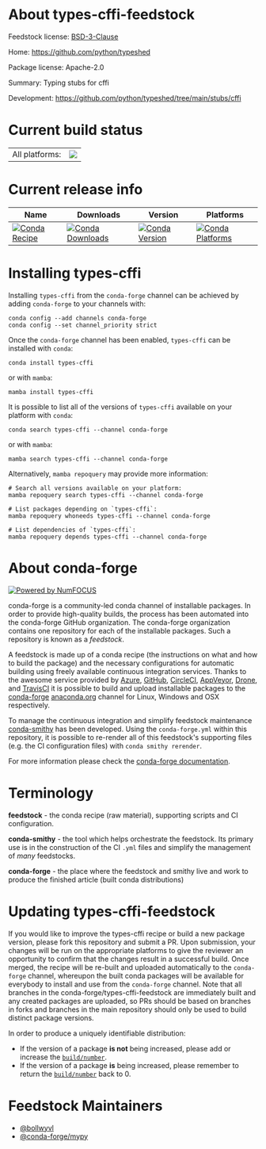 About types-cffi-feedstock
==========================

Feedstock license: [BSD-3-Clause](https://github.com/conda-forge/types-cffi-feedstock/blob/main/LICENSE.txt)

Home: https://github.com/python/typeshed

Package license: Apache-2.0

Summary: Typing stubs for cffi

Development: https://github.com/python/typeshed/tree/main/stubs/cffi

Current build status
====================


<table><tr><td>All platforms:</td>
    <td>
      <a href="https://dev.azure.com/conda-forge/feedstock-builds/_build/latest?definitionId=23914&branchName=main">
        <img src="https://dev.azure.com/conda-forge/feedstock-builds/_apis/build/status/types-cffi-feedstock?branchName=main">
      </a>
    </td>
  </tr>
</table>

Current release info
====================

| Name | Downloads | Version | Platforms |
| --- | --- | --- | --- |
| [![Conda Recipe](https://img.shields.io/badge/recipe-types--cffi-green.svg)](https://anaconda.org/conda-forge/types-cffi) | [![Conda Downloads](https://img.shields.io/conda/dn/conda-forge/types-cffi.svg)](https://anaconda.org/conda-forge/types-cffi) | [![Conda Version](https://img.shields.io/conda/vn/conda-forge/types-cffi.svg)](https://anaconda.org/conda-forge/types-cffi) | [![Conda Platforms](https://img.shields.io/conda/pn/conda-forge/types-cffi.svg)](https://anaconda.org/conda-forge/types-cffi) |

Installing types-cffi
=====================

Installing `types-cffi` from the `conda-forge` channel can be achieved by adding `conda-forge` to your channels with:

```
conda config --add channels conda-forge
conda config --set channel_priority strict
```

Once the `conda-forge` channel has been enabled, `types-cffi` can be installed with `conda`:

```
conda install types-cffi
```

or with `mamba`:

```
mamba install types-cffi
```

It is possible to list all of the versions of `types-cffi` available on your platform with `conda`:

```
conda search types-cffi --channel conda-forge
```

or with `mamba`:

```
mamba search types-cffi --channel conda-forge
```

Alternatively, `mamba repoquery` may provide more information:

```
# Search all versions available on your platform:
mamba repoquery search types-cffi --channel conda-forge

# List packages depending on `types-cffi`:
mamba repoquery whoneeds types-cffi --channel conda-forge

# List dependencies of `types-cffi`:
mamba repoquery depends types-cffi --channel conda-forge
```


About conda-forge
=================

[![Powered by
NumFOCUS](https://img.shields.io/badge/powered%20by-NumFOCUS-orange.svg?style=flat&colorA=E1523D&colorB=007D8A)](https://numfocus.org)

conda-forge is a community-led conda channel of installable packages.
In order to provide high-quality builds, the process has been automated into the
conda-forge GitHub organization. The conda-forge organization contains one repository
for each of the installable packages. Such a repository is known as a *feedstock*.

A feedstock is made up of a conda recipe (the instructions on what and how to build
the package) and the necessary configurations for automatic building using freely
available continuous integration services. Thanks to the awesome service provided by
[Azure](https://azure.microsoft.com/en-us/services/devops/), [GitHub](https://github.com/),
[CircleCI](https://circleci.com/), [AppVeyor](https://www.appveyor.com/),
[Drone](https://cloud.drone.io/welcome), and [TravisCI](https://travis-ci.com/)
it is possible to build and upload installable packages to the
[conda-forge](https://anaconda.org/conda-forge) [anaconda.org](https://anaconda.org/)
channel for Linux, Windows and OSX respectively.

To manage the continuous integration and simplify feedstock maintenance
[conda-smithy](https://github.com/conda-forge/conda-smithy) has been developed.
Using the ``conda-forge.yml`` within this repository, it is possible to re-render all of
this feedstock's supporting files (e.g. the CI configuration files) with ``conda smithy rerender``.

For more information please check the [conda-forge documentation](https://conda-forge.org/docs/).

Terminology
===========

**feedstock** - the conda recipe (raw material), supporting scripts and CI configuration.

**conda-smithy** - the tool which helps orchestrate the feedstock.
                   Its primary use is in the construction of the CI ``.yml`` files
                   and simplify the management of *many* feedstocks.

**conda-forge** - the place where the feedstock and smithy live and work to
                  produce the finished article (built conda distributions)


Updating types-cffi-feedstock
=============================

If you would like to improve the types-cffi recipe or build a new
package version, please fork this repository and submit a PR. Upon submission,
your changes will be run on the appropriate platforms to give the reviewer an
opportunity to confirm that the changes result in a successful build. Once
merged, the recipe will be re-built and uploaded automatically to the
`conda-forge` channel, whereupon the built conda packages will be available for
everybody to install and use from the `conda-forge` channel.
Note that all branches in the conda-forge/types-cffi-feedstock are
immediately built and any created packages are uploaded, so PRs should be based
on branches in forks and branches in the main repository should only be used to
build distinct package versions.

In order to produce a uniquely identifiable distribution:
 * If the version of a package **is not** being increased, please add or increase
   the [``build/number``](https://docs.conda.io/projects/conda-build/en/latest/resources/define-metadata.html#build-number-and-string).
 * If the version of a package **is** being increased, please remember to return
   the [``build/number``](https://docs.conda.io/projects/conda-build/en/latest/resources/define-metadata.html#build-number-and-string)
   back to 0.

Feedstock Maintainers
=====================

* [@bollwyvl](https://github.com/bollwyvl/)
* [@conda-forge/mypy](https://github.com/orgs/conda-forge/teams/mypy/)

